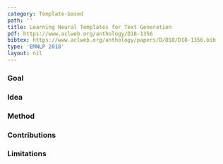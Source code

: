 ```yaml
---
category: Template-based
path: ''
title: Learning Neural Templates for Text Generation
pdf: https://www.aclweb.org/anthology/D18-1356
bibtex: https://www.aclweb.org/anthology/papers/D/D18/D18-1356.bib
type: 'EMNLP 2018'
layout: nil
---
```


### Goal

### Idea

### Method 

### Contributions

### Limitations